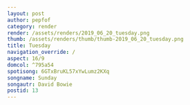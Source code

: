 ```yaml
---
layout: post
author: pepfof
category: render
render: /assets/renders/2019_06_20_tuesday.png
thumb: /assets/renders/thumb/thumb-2019_06_20_tuesday.png
title: Tuesday
navigation_override: /
aspect: 16/9
domcol: ^795a54
spotisong: 6GTxBruKL57xYwLumz2KXq
songname: Sunday
songautr: David Bowie
postid: 13
---
```


<!--USER BEGIN 1-->

<!--USER END 1-->

<!--more-->
<!--USER BEGIN 2-->

<!--USER END 2-->

